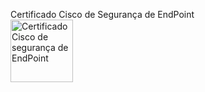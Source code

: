 Certificado Cisco de Segurança de EndPoint<br>
<a href="https://www.credly.com/badges/b84f8353-a204-4873-99b7-470dfe37e8f7" target="_blank"><img src="https://images.credly.com/size/340x340/images/0ca5f542-fb5e-4a22-9b7a-c1a1ce4c3db7/EndpointSecurity.png" alt="Certificado Cisco de segurança de EndPoint" width="100"/></a>
